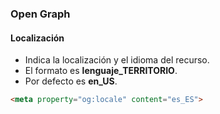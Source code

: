 ### Open Graph
#### Localización

- Indica la localización y el idioma del recurso.
- El formato es **lenguaje_TERRITORIO**.
- Por defecto es **en_US**.

````HTML
<meta property="og:locale" content="es_ES">
````